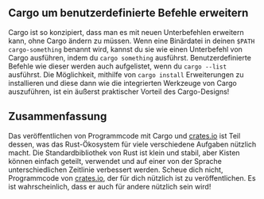 ## Cargo um benutzerdefinierte Befehle erweitern

Cargo ist so konzipiert, dass man es mit neuen Unterbefehlen erweitern kann,
ohne Cargo ändern zu müssen. Wenn eine Binärdatei in deinen `$PATH`
`cargo-something` benannt wird, kannst du sie wie einen Unterbefehl von Cargo
ausführen, indem du `cargo something` ausführst. Benutzerdefinierte Befehle wie
dieser werden auch aufgelistet, wenn du `cargo --list` ausführst. Die
Möglichkeit, mithilfe von `cargo install` Erweiterungen zu installieren und
diese dann wie die integrierten Werkzeuge von Cargo auszuführen, ist ein
äußerst praktischer Vorteil des Cargo-Designs!

## Zusammenfassung

Das veröffentlichen von Programmcode mit Cargo und [crates.io](https://crates.io/)<!-- ignore -->
ist Teil dessen, was das Rust-Ökosystem für viele verschiedene Aufgaben nützlich
macht. Die Standardbibliothek von Rust ist klein und stabil, aber Kisten können
einfach geteilt, verwendet und auf einer von der Sprache unterschiedlichen
Zeitlinie verbessert werden. Scheue dich nicht, Programmcode von 
[crates.io](https://crates.io/)<!-- ignore-->, der für dich nützlich ist zu
veröffentlichen. Es ist wahrscheinlich, dass er auch für andere nützlich sein
wird!
